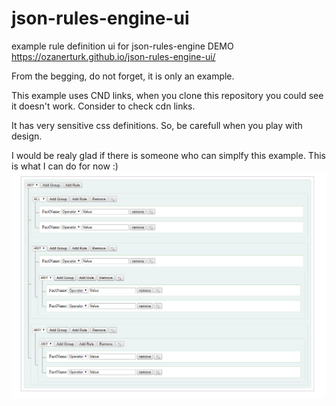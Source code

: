 # json-rules-engine-ui
example rule definition ui for json-rules-engine
DEMO https://ozanerturk.github.io/json-rules-engine-ui/

From the begging, do not forget, it is only an example.

This example uses CND links, when you clone this repository you could see it doesn't work. Consider to check cdn links.

It has very sensitive css definitions. So, be carefull when you play with design.

I would be realy glad if there is someone who can simplfy this example. This is what I can do for now :)
![preview](preview.PNG)
